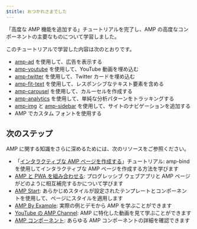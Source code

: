 ```yaml
---
$title: おつかれさまでした
---
```


「高度な AMP 機能を追加する」チュートリアルを完了し、AMP の高度なコンポーネントの主要なものについて学習しました。

このチュートリアルで学習した内容は次のとおりです。

- [amp-ad](/ja/docs/reference/components/amp-ad.html) を使用して、広告を表示する
- [amp-youtube](/ja/docs/reference/components/amp-youtube.html) を使用して、YouTube 動画を埋め込む
- [amp-twitter](/ja/docs/reference/components/amp-twitter.html) を使用して、Twitter カードを埋め込む
- [amp-fit-text](/ja/docs/reference/components/amp-fit-text.html) を使用して、レスポンシブなテキスト要素を含める
- [amp-carousel](/ja/docs/reference/components/amp-carousel.html) を使用して、カルーセルを作成する
- [amp-analytics](/ja/docs/reference/components/amp-analytics.html) を使用して、単純な分析パターンをトラッキングする
- [amp-img](/ja/docs/reference/components/amp-img.html) と [amp-sidebar](/ja/docs/reference/components/amp-sidebar.html) を使用して、サイトのナビゲーションを追加する
- AMP でカスタム フォントを使用する



## 次のステップ

AMP に関する知識をさらに深めるためには、次のリソースをご参照ください。

- 「[インタラクティブな AMP ページを作成する](/ja/docs/interaction_dynamic/interactivity.html)」チュートリアル: amp-bind を使用してインタラクティブな AMP ページを作成する方法を学びます
- [AMP と PWA を組み合わせる](/ja/docs/integration/pwa-amp.html): プログレッシブ ウェブアプリと AMP ページがどのように相互補完するかについて学びます
- [AMP Start](https://www.ampstart.com/): あらかじめスタイルが設定されたテンプレートとコンポーネントを使用して、ページにスタイルを適用します
- [AMP By Example](https://ampbyexample.com/): 実際の例とデモから AMP を学ぶことができます
- [YouTube の AMP Channel](https://www.youtube.com/channel/UCXPBsjgKKG2HqsKBhWA4uQw): AMP に特化した動画を見て学ぶことができます
- [AMP コンポーネント](/ja/docs/reference/components.html): あらゆる AMP コンポーネントの詳細を確認できます
